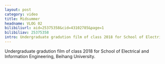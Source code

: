 ```yaml
---
layout: post
category: video
title: Midsummer
headname: VLOG 02
bilibiliurl: aid=25375358&cid=43102785&page=1
bilibiliav: 25375358
intro: Undergraduate gradution film of class 2018 for School of Electrical and Information Engineering, [Beihang University](http://ev.buaa.edu.cn).
---
```


Undergraduate gradution film of class 2018 for School of Electrical and Information Engineering, Beihang University.